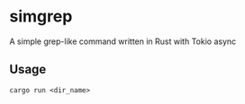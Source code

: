 # simgrep

A simple grep-like command written in Rust with Tokio async

## Usage

```
cargo run <dir_name>
```

